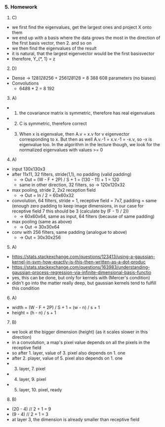 ### 5. Homework

1. C)
  * we first find the eigenvalues, get the largest ones and project X onto them
  * we end up with a basis where the data grows the most in the direction of the 
    first basis vector, then 2. and so on
  * we then find the eigenvalues of the result
  * it is natural, that the largest eigenvector would be the first basisvector
  * therefore, Y_{*, 1} = z

2. D)
  * Dense -> 128*128*256 + 256*128*128 = 8 388 608 parameters (no biases)
  * Convolutions
    * 64*8*8 * 2 = 8 192
3. A)
  * 1) the covariance matrix is symmetric, therefore has real eigenvalues
  * 2) C is symmetric, therefore correct
  * 3) When x is eigenvalue, then A.v = x.v for v eigenvector corresponding to x.
	But then as well A.v.-1 = x.v.-1 = -x.v, so -x is eigenvalue too.
       In the algorithm in the lecture though, we look for the normalized eigenvalues
	with values >= 0

4. A)
  * input 130x130x3
  * after 11x11, 32 filters, stride(1,1), no padding (valid padding)
    * -> Out = (W - F + 2P) / S + 1 = (130 - 11) + 1 = 120
    * same in other direction, 32 filters, so -> 120x120x32
  * max pooling, stride 2, 2x2 reception field
    * -> Out = In / 2 = 60x60x32
  * convolution, 64 filters, stride = 1, receptive field = 7x7, padding = same 
	(enough zero padding to keep image dimensions, in our case for 
	receptive field 7 this should be 3 (calculate by (F - 1) / 2))
    * -> 60x60x64, same as input, 64 filters (because of same padding)
  * max pooling (same as above)
    * -> Out ->  30x30x64
  * conv with 256 filters, same padding (analogue to above)
    * -> Out = 30x30x256
5. A)
  * https://stats.stackexchange.com/questions/123413/using-a-gaussian-kernel-in-svm-how-exactly-is-this-then-written-as-a-dot-produc
  * https://stats.stackexchange.com/questions/163983/understanding-gaussian-process-regression-via-infinite-dimensional-basis-functio
  * yes, this can be done, but only for kernels with (Mercer's condition)
  * didn't go into the matter really deep, but gaussian kernels tend to fulfill this condition

6. A)
  * width = (W - F + 2P) / S + 1 = (w - n) / s + 1
  * height = (h - n) / s + 1

7. B)
  * we look at the bigger dimension (height) (as it scales slower in this direction)
  * in a convolution, a map's pixel value depends on all the pixels in the receptive field
  * so after 1. layer, value of 3. pixel also depends on 1. one
  * after 2. player, value of 5. pixel also depends on 1. one
  * 3. layer, 7. pixel
  * 4. layer, 9. pixel
  * 5. layer, 10. pixel, ready
8. B)
  * (20 - 4) // 2 + 1 = 9
  * (9 - 4) // 2 + 1 = 3
  * at layer 3, the dimension is already smaller than receptive field
